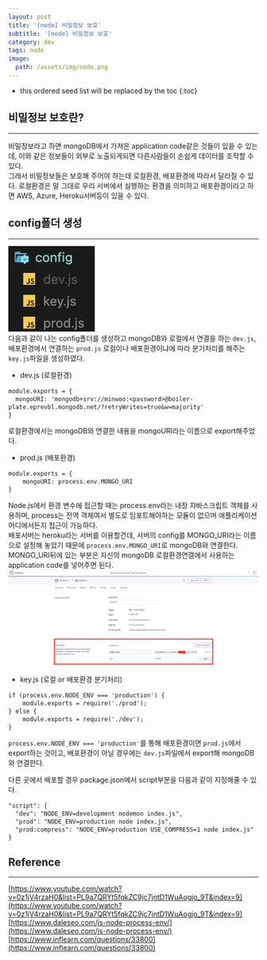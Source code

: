 ```yaml
---
layout: post
title: '[node] 비밀정보 보호'
subtitle: '[node] 비밀정보 보호'
category: dev
tags: node
image:
  path: /assets/img/node.png
---
```


<!-- prettier-ignore -->
* this ordered seed list will be replaced by the toc 
{:toc}

## 비밀정보 보호란?

---

비밀정보라고 하면 mongoDB에서 가져온 application code같은 것들이 있을 수 있는데, 이와 같은 정보들이 외부로 노출되게되면 다른사람들이 손쉽게 데이터를 조작할 수 있다.  
그래서 비밀정보들은 보호해 주어야 하는데 로컬환경, 배포환경에 따라서 달라질 수 있다. 로컬환경은 말 그대로 우리 서버에서 실행하는 환경을 의미하고 배포환경이라고 하면 AWS, Azure, Heroku서버등이 있을 수 있다.

## config폴더 생성

---

![config_file](/assets/img/development/2022-10-06/config_file.png)  
다음과 같이 나는 config폴더를 생성하고 mongoDB와 로컬에서 연결을 하는 `dev.js`, 배포환경에서 연결하는 `prod.js` 로컬이나 배포환경이냐에 따라 분기처리를 해주는 `key.js`파일을 생성하였다.

- dev.js (로컬환경)

```
module.exports = {
  mongoURI: 'mongodb+srv://minwoo:<password>@boiler-plate.eprevbl.mongodb.net/?retryWrites=true&w=majority'
}
```

로컬환경에서는 mongoDB와 연결한 내용을 mongoURI라는 이름으로 export해주었다.

- prod.js (배포환경)

```
module.exports = {
    mongoURI: process.env.MONGO_URI
}
```

Node.js에서 환경 변수에 접근할 때는 process.env라는 내장 자바스크립트 객체를 사용하며, process는 전역 객체여서 별도로 임포트해야하는 모듈이 없으며 애플리케이션 어디에서든지 접근이 가능하다.  
배포서버는 heroku라는 서버를 이용할건데, 서버의 config를 MONGO_URI라는 이름으로 설정해 놓았기 때문에 `process.env.MONGO_URI`로 mongoDB와 연결한다. MONGO_URI뒤에 있는 부분은 자신의 mongoDB 로컬환경연결에서 사용하는 application code를 넣어주면 된다.
![heroku_server_config](/assets/img/development/2022-10-06/heroku_server_config.png)

- key.js (로컬 or 배포환경 분기처리)

```
if (process.env.NODE_ENV === 'production') {
    module.exports = require('./prod');
} else {
    module.exports = require('./dev');
}
```

`process.env.NODE_ENV === 'production'`를 통해 배포환경이면 `prod.js`에서 export하는 것이고, 배포환경이 아닐 경우에는 `dev.js`파일에서 export해 mongoDB와 연결한다.

다른 곳에서 배포할 경우 package.json에서 script부분을 다음과 같이 지정해줄 수 있다.

```
"script": {
  "dev": "NODE_ENV=development nodemon index.js",
  "prod": "NODE_ENV=production node index.js",
  "prod:compress": "NODE_ENV=production USE_COMPRESS=1 node index.js"
}
```

## Reference

---

[https://www.youtube.com/watch?v=0z1jV4rzaH0&list=PL9a7QRYt5fqkZC9jc7jntD1WuAogjo_9T&index=9](https://www.youtube.com/watch?v=0z1jV4rzaH0&list=PL9a7QRYt5fqkZC9jc7jntD1WuAogjo_9T&index=9)
[https://www.daleseo.com/js-node-process-env/](https://www.daleseo.com/js-node-process-env/)
[https://www.inflearn.com/questions/33800](https://www.inflearn.com/questions/33800)

